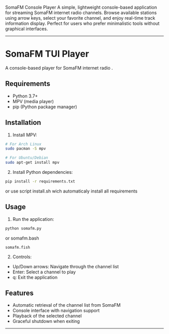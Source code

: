 SomaFM Console Player A simple, lightweight console-based application for streaming SomaFM internet radio channels. Browse available stations using arrow keys, select your favorite channel, and enjoy real-time track information display. Perfect for users who prefer minimalistic tools without graphical interfaces.

---
# SomaFM TUI Player

A console-based player for SomaFM internet radio .

## Requirements

- Python 3.7+
- MPV (media player)
- pip (Python package manager)

## Installation

1. Install MPV:
```bash
# For Arch Linux
sudo pacman -S mpv

# For Ubuntu/Debian
sudo apt-get install mpv
```

2. Install Python dependencies:
```bash
pip install -r requirements.txt
```
or use script install.sh wich automaticaly install all requirements

## Usage

1. Run the application:
```bash
python somafm.py
```
or
somafm.bash

```fish
somafm.fish
```

2. Controls:
- Up/Down arrows: Navigate through the channel list
- Enter: Select a channel to play
- q: Exit the application

## Features

- Automatic retrieval of the channel list from SomaFM
- Console interface with navigation support
- Playback of the selected channel
- Graceful shutdown when exiting 

--- 
